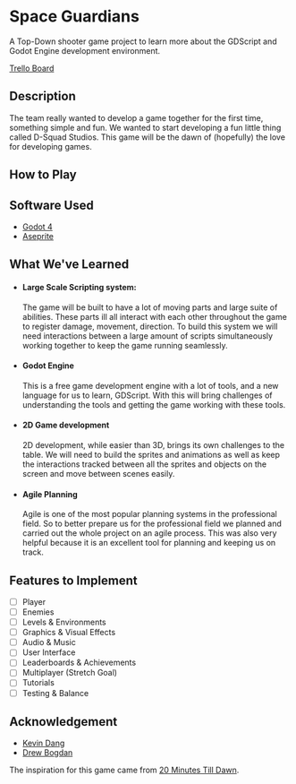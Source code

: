 # Space Guardians
A Top-Down shooter game project to learn more about the GDScript and Godot Engine development environment.

[Trello Board](https://trello.com/b/2xzfJTfC/space-game-project)

## Description
The team really wanted to develop a game together for the first time, something simple and fun. We wanted to start developing a fun little thing called D-Squad Studios. This game will be the dawn of (hopefully) the love for developing games.

## How to Play

## Software Used
* [Godot 4](https://godotengine.org/download/)
* [Aseprite](https://www.aseprite.org/)

## What We've Learned
*  #### Large Scale Scripting system:  
      The game will be built to have a lot of moving parts and large suite of abilities. These parts ill all interact with each other throughout the game to register damage, movement, direction. To   build this system we will need interactions between a large amount of scripts simultaneously working together to keep the game running seamlessly. 
*  #### Godot Engine  
      This is a free game development engine with a lot of tools, and a new language for us to learn, GDScript. With this will bring challenges of understanding the tools and getting the game working with these tools.
*  #### 2D Game development  
      2D development, while easier than 3D, brings its own challenges to the table. We will need to build the sprites and animations as well as keep the interactions tracked between all the sprites and objects on the screen and move between scenes easily. 
*  #### Agile Planning  
      Agile is one of the most popular planning systems in the professional field. So to better prepare us for the professional field we planned and carried out the whole project on an agile process. This was also very helpful because it is an excellent tool for planning and keeping us on track.


## Features to Implement
- [ ] Player
- [ ] Enemies
- [ ] Levels & Environments
- [ ] Graphics & Visual Effects
- [ ] Audio & Music
- [ ] User Interface
- [ ] Leaderboards & Achievements
- [ ] Multiplayer (Stretch Goal)
- [ ] Tutorials
- [ ] Testing & Balance

## Acknowledgement
* [Kevin Dang](https://github.com/kevinthedang)
* [Drew Bogdan](https://github.com/DrewBogdan)

The inspiration for this game came from [20 Minutes Till Dawn](https://store.steampowered.com/app/1966900/20_Minutes_Till_Dawn/).
